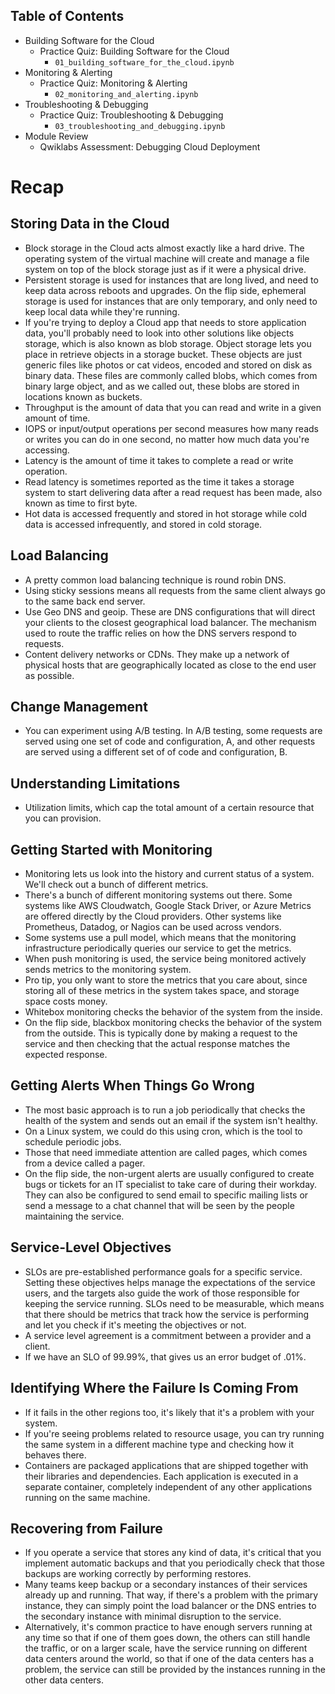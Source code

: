 Table of Contents
-----------------

  * Building Software for the Cloud
    * Practice Quiz: Building Software for the Cloud <br>
        * `01_building_software_for_the_cloud.ipynb`
  * Monitoring & Alerting
    * Practice Quiz: Monitoring & Alerting <br>
        * `02_monitoring_and_alerting.ipynb` 
  * Troubleshooting & Debugging
    * Practice Quiz: Troubleshooting & Debugging <br>
        * `03_troubleshooting_and_debugging.ipynb`
  * Module Review
    * Qwiklabs Assessment: Debugging Cloud Deployment <br>

# Recap
## Storing Data in the Cloud
- Block storage in the Cloud acts almost exactly like a hard drive. The operating system of the virtual machine will create and manage a file system on top of the block storage just as if it were a physical drive. 
- Persistent storage is used for instances that are long lived, and need to keep data across reboots and upgrades. On the flip side, ephemeral storage is used for instances that are only temporary, and only need to keep local data while they're running. 
- If you're trying to deploy a Cloud app that needs to store application data, you'll probably need to look into other solutions like objects storage, which is also known as blob storage. Object storage lets you place in retrieve objects in a storage bucket. These objects are just generic files like photos or cat videos, encoded and stored on disk as binary data. These files are commonly called blobs, which comes from binary large object, and as we called out, these blobs are stored in locations known as buckets.
- Throughput is the amount of data that you can read and write in a given amount of time.
- IOPS or input/output operations per second measures how many reads or writes you can do in one second, no matter how much data you're accessing.
- Latency is the amount of time it takes to complete a read or write operation.
- Read latency is sometimes reported as the time it takes a storage system to start delivering data after a read request has been made, also known as time to first byte.
- Hot data is accessed frequently and stored in hot storage while cold data is accessed infrequently, and stored in cold storage.

## Load Balancing
- A pretty common load balancing technique is round robin DNS.
- Using sticky sessions means all requests from the same client always go to the same back end server. 
- Use Geo DNS and geoip. These are DNS configurations that will direct your clients to the closest geographical load balancer. The mechanism used to route the traffic relies on how the DNS servers respond to requests. 
- Content delivery networks or CDNs. They make up a network of physical hosts that are geographically located as close to the end user as possible.

## Change Management
- You can experiment using A/B testing. In A/B testing, some requests are served using one set of code and configuration, A, and other requests are served using a different set of of code and configuration, B.

## Understanding Limitations
- Utilization limits, which cap the total amount of a certain resource that you can provision.

## Getting Started with Monitoring
- Monitoring lets us look into the history and current status of a system. We'll check out a bunch of different metrics. 
- There's a bunch of different monitoring systems out there. Some systems like AWS Cloudwatch, Google Stack Driver, or Azure Metrics are offered directly by the Cloud providers. Other systems like Prometheus, Datadog, or Nagios can be used across vendors.
- Some systems use a pull model, which means that the monitoring infrastructure periodically queries our service to get the metrics. 
- When push monitoring is used, the service being monitored actively sends metrics to the monitoring system. 
- Pro tip, you only want to store the metrics that you care about, since storing all of these metrics in the system takes space, and storage space costs money. 
- Whitebox monitoring checks the behavior of the system from the inside.
- On the flip side, blackbox monitoring checks the behavior of the system from the outside. This is typically done by making a request to the service and then checking that the actual response matches the expected response.

## Getting Alerts When Things Go Wrong
- The most basic approach is to run a job periodically that checks the health of the system and sends out an email if the system isn't healthy.
- On a Linux system, we could do this using cron, which is the tool to schedule periodic jobs.
- Those that need immediate attention are called pages, which comes from a device called a pager.
- On the flip side, the non-urgent alerts are usually configured to create bugs or tickets for an IT specialist to take care of during their workday. They can also be configured to send email to specific mailing lists or send a message to a chat channel that will be seen by the people maintaining the service. 

## Service-Level Objectives
- SLOs are pre-established performance goals for a specific service. Setting these objectives helps manage the expectations of the service users, and the targets also guide the work of those responsible for keeping the service running. SLOs need to be measurable, which means that there should be metrics that track how the service is performing and let you check if it's meeting the objectives or not.
- A service level agreement is a commitment between a provider and a client.
- If we have an SLO of 99.99%, that gives us an error budget of .01%.

## Identifying Where the Failure Is Coming From
- If it fails in the other regions too, it's likely that it's a problem with your system.
- If you're seeing problems related to resource usage, you can try running the same system in a different machine type and checking how it behaves there. 
- Containers are packaged applications that are shipped together with their libraries and dependencies. Each application is executed in a separate container, completely independent of any other applications running on the same machine. 

## Recovering from Failure
- If you operate a service that stores any kind of data, it's critical that you implement automatic backups and that you periodically check that those backups are working correctly by performing restores.
- Many teams keep backup or a secondary instances of their services already up and running. That way, if there's a problem with the primary instance, they can simply point the load balancer or the DNS entries to the secondary instance with minimal disruption to the service. 
- Alternatively, it's common practice to have enough servers running at any time so that if one of them goes down, the others can still handle the traffic, or on a larger scale, have the service running on different data centers around the world, so that if one of the data centers has a problem, the service can still be provided by the instances running in the other data centers.